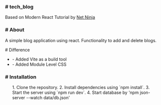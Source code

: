 <h3>#   t e c h _ b l o g </h3>
<p>Based on Modern React Tutorial by <a href="https://www.youtube.com/@NetNinja" >Net Ninja</a></p>

<h3># About</h3>
A simple blog application using react. Functionality to add and delete blogs.

<p># Difference</p>
<ul>
  <li>
    - Added Vite as a build tool
  </li>
  <li>
    - Added Module Level CSS
  </li>
</ul>

<h3># Installation</h3>
<ol>
  1. Clone the repository.
2. Install dependencies using `npm install`.
3. Start the server using `npm run dev`.
4. Start database by 'npm json-server --watch data/db.json'
</ol>

 
 
